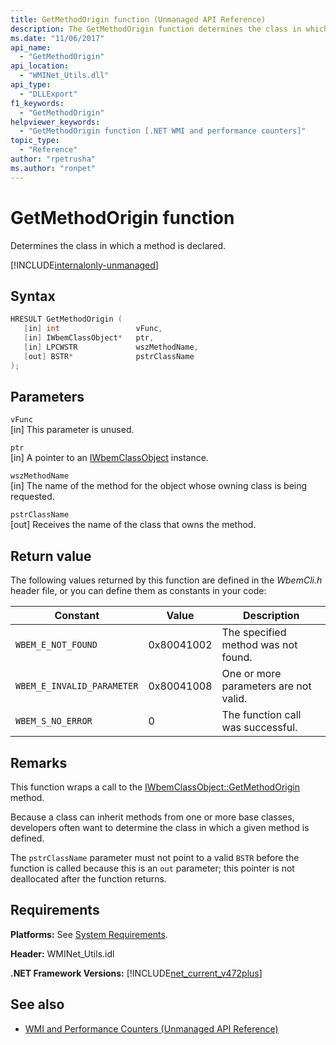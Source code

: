 ```yaml
---
title: GetMethodOrigin function (Unmanaged API Reference)
description: The GetMethodOrigin function determines the class in which a method is declared.
ms.date: "11/06/2017"
api_name: 
  - "GetMethodOrigin"
api_location: 
  - "WMINet_Utils.dll"
api_type: 
  - "DLLExport"
f1_keywords: 
  - "GetMethodOrigin"
helpviewer_keywords: 
  - "GetMethodOrigin function [.NET WMI and performance counters]"
topic_type: 
  - "Reference"
author: "rpetrusha"
ms.author: "ronpet"
---
```

# GetMethodOrigin function
Determines the class in which a method is declared.

[!INCLUDE[internalonly-unmanaged](../../../../includes/internalonly-unmanaged.md)]
    
## Syntax  
  
```cpp  
HRESULT GetMethodOrigin (
   [in] int                 vFunc, 
   [in] IWbemClassObject*   ptr, 
   [in] LPCWSTR             wszMethodName,
   [out] BSTR*              pstrClassName
); 
```  

## Parameters

`vFunc`  
[in] This parameter is unused.

`ptr`  
[in] A pointer to an [IWbemClassObject](/windows/desktop/api/wbemcli/nn-wbemcli-iwbemclassobject) instance.

`wszMethodName`  
[in] The name of the method for the object whose owning class is being requested. 

`pstrClassName`  
[out] Receives the name of the class that owns the method.

## Return value

The following values returned by this function are defined in the *WbemCli.h* header file, or you can define them as constants in your code:

|Constant  |Value  |Description  |
|---------|---------|---------|
|`WBEM_E_NOT_FOUND` | 0x80041002 | The specified method was not found. |
|`WBEM_E_INVALID_PARAMETER` | 0x80041008 | One or more parameters are not valid. |
|`WBEM_S_NO_ERROR` | 0 | The function call was successful.  |
  
## Remarks

This function wraps a call to the [IWbemClassObject::GetMethodOrigin](/windows/desktop/api/wbemcli/nf-wbemcli-iwbemclassobject-getmethod) method.

Because a class can inherit methods from one or more base classes, developers often want to determine the class in which a given method is defined.

The `pstrClassName` parameter must not point to a valid `BSTR` before the function is called because this is an `out` parameter; this pointer is not deallocated after the function returns.

## Requirements  
**Platforms:** See [System Requirements](../../get-started/system-requirements.md).  
  
 **Header:** WMINet_Utils.idl  
  
 **.NET Framework Versions:** [!INCLUDE[net_current_v472plus](../../../../includes/net-current-v472plus.md)]  
  
## See also

- [WMI and Performance Counters (Unmanaged API Reference)](index.md)
